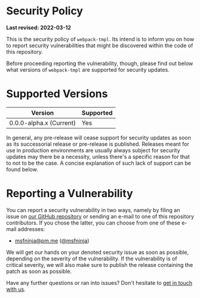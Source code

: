 # Security Policy

**Last revised: 2022-03-12**

This is the security policy of `webpack-tmpl`. Its intend is to inform you on how to report security vulnerabilities that might be discovered within the code of this repository.

Before proceeding reporting the vulnerability, though, please find out below what versions of `webpack-tmpl` are supported for security updates.

# Supported Versions

|Version|Supported|
|---|---|
|0.0.0-alpha.x (Current)|Yes|

In general, any pre-release will cease support for security updates as soon as its successorial release or pre-release is published. Releases meant for use in production environments are usually always subject for security updates may there be a necessity, unless there's a specific reason for that to not to be the case. A concise explanation of such lack of support can be found below.

# Reporting a Vulnerability

You can report a security vulnerability in two ways, namely by filing an issue on [our GitHub repository](https://https://github.com/kerig-it/webpack-tmpl/issues) or sending an e-mail to one of this repository contributors. If you chose the latter, you can choose from one of these e-mail addresses:

 - <msfninja@pm.me> ([@msfninja](https://github.com/msfninja))

We will get our hands on your denoted security issue as soon as possible, depending on the severity of the vulnerability. If the vulnerability is of critical severity, we will also make sure to publish the release containing the patch as soon as possible.

Have any further questions or ran into issues? Don't hesitate to [get in touch with us](https://support.kerig.ee).
